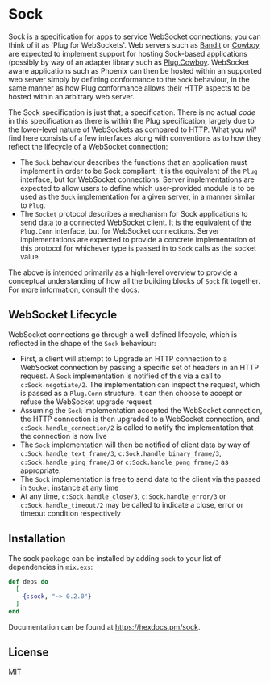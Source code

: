 # Sock

Sock is a specification for apps to service WebSocket connections; you can think
of it as 'Plug for WebSockets'. Web servers such as
[Bandit](https://github.com/mtrudel/bandit/) or
[Cowboy](https://github.com/ninenines/cowboy) are expected to implement support
for hosting Sock-based applications (possibly by way of an adapter library such
as [Plug.Cowboy](https://github.com/elixir-plug/plug_cowboy/). WebSocket aware
applications such as Phoenix can then be hosted within an supported web server
simply by defining conformance to the `Sock` behaviour, in the same manner as
how Plug conformance allows their HTTP aspects to be hosted within an arbitrary
web server.

The Sock specification is just that; a specification. There is no actual *code*
in this specification as there is within the Plug specification, largely due to
the lower-level nature of WebSockets as compared to HTTP. What you *will* find
here consists of a few interfaces along with conventions as to how they reflect
the lifecycle of a WebSocket connection:

* The `Sock` behaviour describes the functions that an application must
  implement in order to be Sock compliant; it is the equivalent of the `Plug`
  interface, but for WebSocket connections. Server implementations are expected
  to allow users to define which user-provided module is to be used as the `Sock`
  implementation for a given server, in a manner similar to `Plug`.
* The `Socket` protocol describes a mechanism for Sock applications to send data
  to a connected WebSocket client. It is the equivalent of the `Plug.Conn`
  interface, but for WebSocket connections. Server implementations are expected
  to provide a concrete implementation of this protocol for whichever type is
  passed in to `Sock` calls as the socket value.

The above is intended primarily as a high-level overview to provide a conceptual
understanding of how all the building blocks of `Sock` fit together. For more
information, consult the [docs](https://hexdocs.pm/sock).

## WebSocket Lifecycle

WebSocket connections go through a well defined lifecycle, which is reflected in
the shape of the `Sock` behaviour:

* First, a client will attempt to Upgrade an HTTP connection to a WebSocket
  connection by passing a specific set of headers in an HTTP request. A `Sock`
  implementation is notified of this via a call to `c:Sock.negotiate/2`. The
  implementation can inspect the request, which is passed as a `Plug.Conn`
  structure. It can then choose to accept or refuse the WebSocket upgrade
  request
* Assuming the `Sock` implementation accepted the WebSocket connection, the
  HTTP connection is then upgraded to a WebSocket connection, and
  `c:Sock.handle_connection/2` is called to notify the implementation that the
  connection is now live
* The `Sock` implementation will then be notified of client data by way of
  `c:Sock.handle_text_frame/3`, `c:Sock.handle_binary_frame/3`,
  `c:Sock.handle_ping_frame/3` or `c:Sock.handle_pong_frame/3` as appropriate.
* The `Sock` implementation is free to send data to the client via the passed in
  `Socket` instance at any time
* At any time, `c:Sock.handle_close/3`, `c:Sock.handle_error/3` or
  `c:Sock.handle_timeout/2` may be called to indicate a close, error or timeout
  condition respectively

## Installation

The sock package can be installed by adding `sock` to your list of dependencies in `mix.exs`:

```elixir
def deps do
  [
    {:sock, "~> 0.2.0"}
  ]
end
```

Documentation can be found at <https://hexdocs.pm/sock>.

## License

MIT
